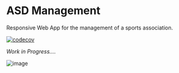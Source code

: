 # ASD Management

Responsive Web App for the management of a sports association. 

[![codecov](https://codecov.io/gh/aleattene/asd-management-webapp-responsive/branch/main/graph/badge.svg?token=TBZQE4DBR3)](https://codecov.io/gh/aleattene/asd-management-webapp-responsive)

*Work in Progress....*

![image](https://user-images.githubusercontent.com/74595044/153876039-85241269-cc8b-40ec-94db-9def28df9d5e.png)
